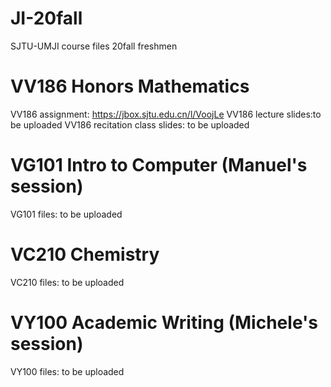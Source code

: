 # JI-20fall
SJTU-UMJI course files 20fall freshmen

# VV186 Honors Mathematics
VV186 assignment: https://jbox.sjtu.edu.cn/l/VoojLe 
VV186 lecture slides:to be uploaded 
VV186 recitation class slides: to be uploaded 

# VG101 Intro to Computer (Manuel's session) 
VG101 files: to be uploaded 

# VC210 Chemistry
VC210 files: to be uploaded

# VY100 Academic Writing (Michele's session)
VY100 files: to be uploaded

